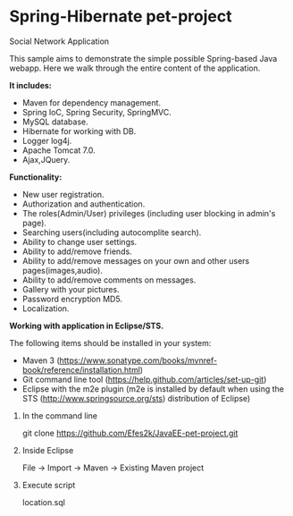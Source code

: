 # Spring-Hibernate pet-project
Social Network Application

This sample aims to demonstrate the simple possible Spring-based Java webapp.
Here we walk through the entire content of the application.

**It includes:**

- Maven for dependency management.
- Spring IoC, Spring Security, SpringMVC.
- MySQL database.
- Hibernate for working with DB.
- Logger log4j.
- Apache Tomcat 7.0.
- Ajax,JQuery.

**Functionality:**

- New user registration.
- Authorization and authentication.
- The roles(Admin/User) privileges (including user blocking in admin's page).
- Searching users(including autocomplite search).
- Ability to change user settings.
- Ability to add/remove friends.
- Ability to add/remove messages on your own and other users pages(images,audio).
- Ability to add/remove comments on messages.
- Gallery with your pictures.
- Password encryption MD5.
- Localization.

**Working with application in Eclipse/STS.**

The following items should be installed in your system:
- Maven 3 (https://www.sonatype.com/books/mvnref-book/reference/installation.html)
- Git command line tool (https://help.github.com/articles/set-up-git)
- Eclipse with the m2e plugin (m2e is installed by default when using the STS 
       (http://www.springsource.org/sts) distribution of Eclipse)


1) In the command line

    git clone https://github.com/Efes2k/JavaEE-pet-project.git

2) Inside Eclipse

    File -> Import -> Maven -> Existing Maven project
    
3) Execute script 

    location.sql
